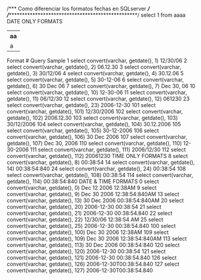 /*** Como diferenciar los formatos fechas en SQLserver ***/
/****************************************************/
select 1 from aaaa
DATE ONLY FORMATS
<table>
<tr><th>aa</th></tr>
<tr><td>a</td></tr>
</table>
Format #	Query	Sample
1	select convert(varchar, getdate(), 1)	12/30/06
2	select convert(varchar, getdate(), 2)	06.12.30
3	select convert(varchar, getdate(), 3)	30/12/06
4	select convert(varchar, getdate(), 4)	30.12.06
5	select convert(varchar, getdate(), 5)	30-12-06
6	select convert(varchar, getdate(), 6)	30 Dec 06
7	select convert(varchar, getdate(), 7)	Dec 30, 06
10	select convert(varchar, getdate(), 10)	12-30-06
11	select convert(varchar, getdate(), 11)	06/12/30
12	select convert(varchar, getdate(), 12)	061230
23	select convert(varchar, getdate(), 23)	2006-12-30
101	select convert(varchar, getdate(), 101)	12/30/2006
102	select convert(varchar, getdate(), 102)	2006.12.30
103	select convert(varchar, getdate(), 103)	30/12/2006
104	select convert(varchar, getdate(), 104)	30.12.2006
105	select convert(varchar, getdate(), 105)	30-12-2006
106	select convert(varchar, getdate(), 106)	30 Dec 2006
107	select convert(varchar, getdate(), 107)	Dec 30, 2006
110	select convert(varchar, getdate(), 110)	12-30-2006
111	select convert(varchar, getdate(), 111)	2006/12/30
112	select convert(varchar, getdate(), 112)	20061230
TIME ONLY FORMATS
8	select convert(varchar, getdate(), 8)	00:38:54
14	select convert(varchar, getdate(), 14)	00:38:54:840
24	select convert(varchar, getdate(), 24)	00:38:54
108	select convert(varchar, getdate(), 108)	00:38:54
114	select convert(varchar, getdate(), 114)	00:38:54:840
DATE & TIME FORMATS
0	select convert(varchar, getdate(), 0)	Dec 12 2006 12:38AM
9	select convert(varchar, getdate(), 9)	Dec 30 2006 12:38:54:840AM
13	select convert(varchar, getdate(), 13)	30 Dec 2006 00:38:54:840AM
20	select convert(varchar, getdate(), 20)	2006-12-30 00:38:54
21	select convert(varchar, getdate(), 21)	2006-12-30 00:38:54.840
22	select convert(varchar, getdate(), 22)	12/30/06 12:38:54 AM
25	select convert(varchar, getdate(), 25)	2006-12-30 00:38:54.840
100	select convert(varchar, getdate(), 100)	Dec 30 2006 12:38AM
109	select convert(varchar, getdate(), 109)	Dec 30 2006 12:38:54:840AM
113	select convert(varchar, getdate(), 113)	30 Dec 2006 00:38:54:840
120	select convert(varchar, getdate(), 120)	2006-12-30 00:38:54
121	select convert(varchar, getdate(), 121)	2006-12-30 00:38:54.840
126	select convert(varchar, getdate(), 126)	2006-12-30T00:38:54.840
127	select convert(varchar, getdate(), 127)	2006-12-30T00:38:54.840
